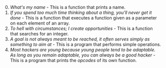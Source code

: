 0. *What's my name* - This is a function that prints a name.
1. *If you spend too much time thinking about a thing, you'll never get it done* - This is a function that executes a function given as a parameter on each element of an array.
2. *To hell with circumstances; I create opportunities* - This is a function that searches for an integer.
3. *A goal is not always meant to be reached, it often serves simply as something to aim at* - This is a program that performs simple operations.
4. *Most hackers are young because young people tend to be adaptable. As long as you remain adaptable, you can always be a good hacker* - This is a program that prints the *opcodes* of its own function.